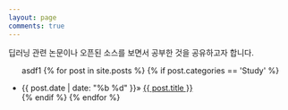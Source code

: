```yaml
---
layout: page
comments: true
---
```


딥러닝 관련 논문이나 오픈된 소스를 보면서 공부한 것을 공유하고자 합니다.

<div class="home">
  <ul class="post-list">

  asdf1
    {% for post in site.posts %}
        {% if post.categories == 'Study' %}
            <li>
            <span>{{ post.date | date: "%b %d" }}</span>» <a href="{{ site.baseurl}}{{ post.url }}">
            {{ post.title }}</a>
            </li>
        {% endif %}
    {% endfor %}
  </ul>
</div>

